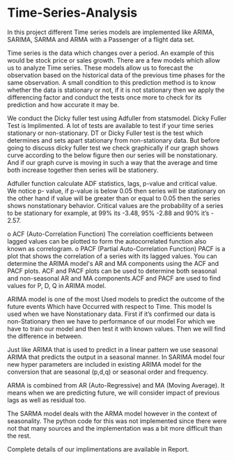 # Time-Series-Analysis
In this project different Time series models are implemented like ARIMA, SARIMA, SARMA and ARMA with a Passenger of a flight data set.

Time series is the data which changes over a period. An example of this would be stock price or sales growth. There are a few models which allow us to analyze Time series. These models allow us to forecast the observation based on the historical data of the previous time phases for the same observation. A small condition to this prediction method is to know whether the data is stationary or not, if it is not stationary then we apply the differencing factor and conduct the tests once more to check for its prediction and how accurate it may be.

We conduct the Dicky fuller test using Adfuller from statsmodel.
Dicky Fuller Test is Implimented. A lot of tests are available to test if your time series stationary or non-stationary. DT or Dicky Fuller test is the test which determines and sets apart stationary from non-stationary data. But before going to discuss dicky fuller test we check graphically if our graph shows curve according to the below figure then our series will be nonstationary. And if our graph curve is moving in such a way that the average and time both increase together then series will be stationery.

Adfuller function calculate ADF statistics, lags, p-value and critical value. We notice p- value, if p-value is below 0.05 then series will be stationary on the other hand if value will be greater than or equal to 0.05 then the series shows nonstationary behavior. Critical values are the probability of a series to be stationary for example, at 99% its -3.48, 95% -2.88 and 90% it’s - 2.57.

o ACF (Auto-Correlation Function) 
  The correlation coefficients between lagged values can be plotted to form the autocorrelated function also known as correlogram. 
o PACF (Partial Auto-Correlation Function) 
  PACF is a plot that shows the correlation of a series with its lagged values. You can determine the ARIMA model's AR and MA components using the ACF and PACF plots. ACF and PACF plots can be used to determine both seasonal and non-seasonal AR and MA components.ACF and PACF are used to find values for P, D, Q in ARIMA model.
  
  ARIMA model is one of the most Used models to predict the outcome of the future events Which have Occurred with respect to Time. This model Is used when we have Nonstationary data. First if it’s confirmed our data is non-Stationary then we have to performance of our model For which we have to train our model and then test it with known values. Then we will find the difference in between.
  
 Just like ARIMA that is used to predict in a linear pattern we use seasonal ARIMA that predicts the output in a seasonal manner. In SARIMA model four new hyper parameters are included in existing ARIMA model for the conversion that are seasonal (p,d,q) or seasonal order and frequency.
 
 ARMA is combined from AR (Auto-Regressive) and MA (Moving Average). It means when we are predicting future, we will consider impact of previous lags as well as residual too.
 
 The SARMA model deals with the ARMA model however in the context of seasonality. The python code for this was not implemented since there were not that many sources and the implementation was a bit more difficult than the rest.
 
 Complete details of our implimentations are available in Report.
